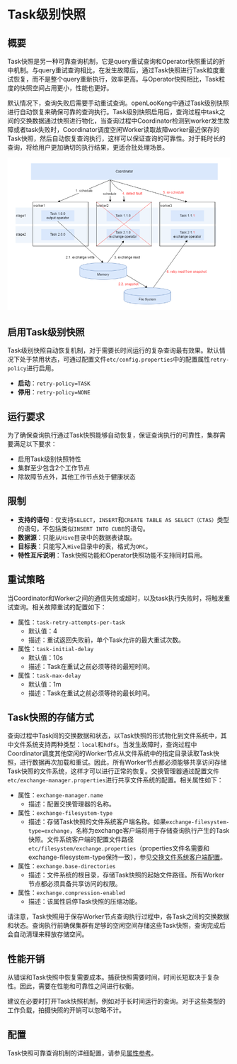 # Task级别快照

## 概要

Task快照是另一种可靠查询机制，它是query重试查询和Operator快照重试的折中机制。与query重试查询相比，在发生故障后，通过Task快照进行Task粒度重试恢复，而不是整个query重新执行，效率更高。与Operator快照相比，Task粒度的快照空间占用更小，性能也更好。

默认情况下，查询失败后需要手动重试查询。openLooKeng中通过Task级别快照进行自动恢复来确保可靠的查询执行。Task级别快照启用后，查询过程中task之间的交换数据通过快照进行物化，当查询过程中Coordinator检测到worker发生故障或者task失败时，Coordinator调度空闲Worker读取故障worker最近保存的Task快照，然后自动恢复查询执行，这样可以保证查询的可靠性。对于耗时长的查询，将给用户更加确切的执行结果，更适合批处理场景。

![](../../images/task_snapshot_overview.png)

## 启用Task级别快照

Task级别快照自动恢复机制，对于需要长时间运行的复杂查询最有效果。默认情况下处于禁用状态，可通过配置文件`etc/config.properties`中的配置属性`retry-policy`进行启用。
- **启动**：`retry-policy=TASK`
- **停用**：`retry-policy=NONE`

## 运行要求

为了确保查询执行通过Task快照能够自动恢复，保证查询执行的可靠性，集群需要满足以下要求：
- 启用Task级别快照特性
- 集群至少包含2个工作节点
- 除故障节点外，其他工作节点处于健康状态

## 限制

- **支持的语句**：仅支持`SELECT`，`INSERT`和`CREATE TABLE AS SELECT（CTAS）`类型的语句，不包括类似`INSERT INTO CUBE`的语句。
- **数据源**：只能从`Hive`目录中的数据表读取。
- **目标表**：只能写入`Hive`目录中的表，格式为`ORC`。
- **特性互斥说明**：Task快照功能和Operator快照功能不支持同时启用。

## 重试策略

当Coordinator和Worker之间的通信失败或超时，以及task执行失败时，将触发重试查询。相关故障重试的配置如下：
- 属性：`task-retry-attempts-per-task`
  - 默认值：4
  - 描述：重试返回失败前，单个Task允许的最大重试次数。
- 属性：`task-initial-delay`
  - 默认值：10s
  - 描述：Task在重试之前必须等待的最短时间。
- 属性：`task-max-delay`
  - 默认值：1m
  - 描述：Task在重试之前必须等待的最长时间。

## Task快照的存储方式

查询过程中Task间的交换数据和状态，以Task快照的形式物化到文件系统中，其中文件系统支持两种类型：`local`和`hdfs`。当发生故障时，查询过程中Coordinator调度其他空闲的Worker节点从文件系统中的指定目录读取Task快照，进行数据再次加载和重试。因此，所有Worker节点都必须能够共享访问存储Task快照的文件系统，这样才可以进行正常的恢复。交换管理器通过配置文件`etc/exchange-manager.properties`进行共享文件系统的配置。相关属性如下：
- 属性：`exchange-manager.name`
  - 描述：配置交换管理器的名称。
- 属性：`exchange-filesystem-type`
  - 描述：存储Task快照的文件系统客户端名称。如果`exchange-filesystem-type=exchange`，名称为exchange客户端将用于存储查询执行产生的Task快照。文件系统客户端的配置文件路径`etc/filesystem/exchange.properties`（properties文件名需要和exchange-filesystem-type保持一致），参见[交换文件系统客户端配置](<../properties.md#交换文件系统客户端配置>)。
- 属性：`exchange.base-directories`
  - 描述：文件系统的根目录，存储Task快照的起始文件路径。所有Worker节点都必须具备共享访问的权限。
- 属性：`exchange.compression-enabled`
  - 描述：该属性启停Task快照的压缩功能。

请注意，Task快照用于保存Worker节点查询执行过程中，各Task之间的交换数据和状态。查询执行前确保集群有足够的空闲空间存储这些Task快照，查询完成后会自动清理来释放存储空间。

## 性能开销

从错误和Task快照中恢复需要成本。捕获快照需要时间，时间长短取决于复杂性。因此，需要在性能和可靠性之间进行权衡。

建议在必要时打开Task快照机制，例如对于长时间运行的查询。对于这些类型的工作负载，拍摄快照的开销可以忽略不计。

## 配置
Task快照可靠查询机制的详细配置，请参见[属性参考](<../properties.md#查询故障容错配置>)。
